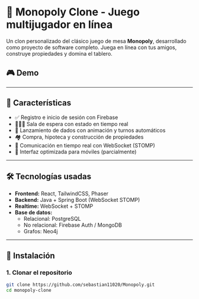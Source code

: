 # 🧩 Monopoly Clone - Juego multijugador en línea

Un clon personalizado del clásico juego de mesa **Monopoly**, desarrollado como proyecto de software completo. Juega en línea con tus amigos, construye propiedades y domina el tablero.

## 🎮 Demo

---

## 🧠 Características

- ✅ Registro e inicio de sesión con Firebase
- 🧑‍🤝‍🧑 Sala de espera con estado en tiempo real
- 🎲 Lanzamiento de dados con animación y turnos automáticos
- 🏘️ Compra, hipoteca y construcción de propiedades
- 💬 Comunicación en tiempo real con WebSocket (STOMP)
- 📱 Interfaz optimizada para móviles (parcialmente)

---

## 🛠️ Tecnologías usadas

- **Frontend:** React, TailwindCSS, Phaser
- **Backend:** Java + Spring Boot (WebSocket STOMP)
- **Realtime:** WebSocket + STOMP
- **Base de datos:**
  - Relacional: PostgreSQL
  - No relacional: Firebase Auth / MongoDB
  - Grafos: Neo4j

---

## 🚀 Instalación

### 1. Clonar el repositorio

```bash
git clone https://github.com/sebastian11020/Monopoly.git
cd monopoly-clone
